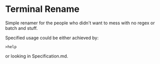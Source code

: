 # Terminal Rename

Simple renamer for the people who didn't want to mess with no regex or batch and stuff. 

Specified usage could be either achieved by: 

    >help 

or looking in Specification.md. 